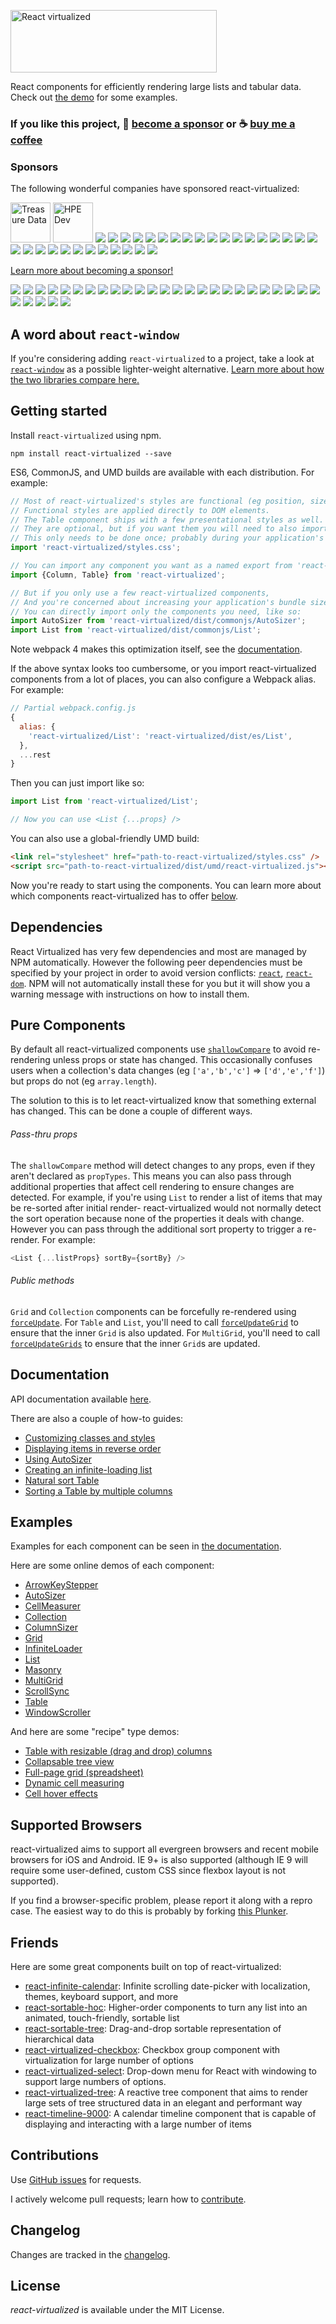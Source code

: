 [<img src="https://cloud.githubusercontent.com/assets/29597/11737732/0ca1e55e-9f91-11e5-97f3-098f2f8ed866.png" alt="React virtualized" data-canonical-src="https://cloud.githubusercontent.com/assets/29597/11737732/0ca1e55e-9f91-11e5-97f3-098f2f8ed866.png" width="330" height="100" />](http://bvaughn.github.io/react-virtualized/)

React components for efficiently rendering large lists and tabular data.
Check out [the demo](https://bvaughn.github.io/react-virtualized/) for some examples.

### If you like this project, 🎉 [become a sponsor](https://github.com/sponsors/bvaughn/) or ☕ [buy me a coffee](http://givebrian.coffee/)

### Sponsors

The following wonderful companies have sponsored react-virtualized:

<a href="https://www.treasuredata.com/"><img width="64" height="64" title="Treasure Data" src="https://cloud.githubusercontent.com/assets/29597/17391516/962647f8-59cb-11e6-83be-aa1bac299dd0.png"></a>
<a href="https://developer.hpe.com/"><img width="64" height="64" title="HPE Dev" src="https://user-images.githubusercontent.com/5983843/37311298-1c3a711a-261d-11e8-9129-ef1589d7063f.png"></a>
<a href="https://opencollective.com/react-virtualized/sponsor/0/website" target="_blank"><img src="https://opencollective.com/react-virtualized/sponsor/0/avatar.svg"></a>
<a href="https://opencollective.com/react-virtualized/sponsor/1/website" target="_blank"><img src="https://opencollective.com/react-virtualized/sponsor/1/avatar.svg"></a>
<a href="https://opencollective.com/react-virtualized/sponsor/2/website" target="_blank"><img src="https://opencollective.com/react-virtualized/sponsor/2/avatar.svg"></a>
<a href="https://opencollective.com/react-virtualized/sponsor/3/website" target="_blank"><img src="https://opencollective.com/react-virtualized/sponsor/3/avatar.svg"></a>
<a href="https://opencollective.com/react-virtualized/sponsor/4/website" target="_blank"><img src="https://opencollective.com/react-virtualized/sponsor/4/avatar.svg"></a>
<a href="https://opencollective.com/react-virtualized/sponsor/5/website" target="_blank"><img src="https://opencollective.com/react-virtualized/sponsor/5/avatar.svg"></a>
<a href="https://opencollective.com/react-virtualized/sponsor/6/website" target="_blank"><img src="https://opencollective.com/react-virtualized/sponsor/6/avatar.svg"></a>
<a href="https://opencollective.com/react-virtualized/sponsor/7/website" target="_blank"><img src="https://opencollective.com/react-virtualized/sponsor/7/avatar.svg"></a>
<a href="https://opencollective.com/react-virtualized/sponsor/8/website" target="_blank"><img src="https://opencollective.com/react-virtualized/sponsor/8/avatar.svg"></a>
<a href="https://opencollective.com/react-virtualized/sponsor/9/website" target="_blank"><img src="https://opencollective.com/react-virtualized/sponsor/9/avatar.svg"></a>
<a href="https://opencollective.com/react-virtualized/sponsor/10/website" target="_blank"><img src="https://opencollective.com/react-virtualized/sponsor/10/avatar.svg"></a>
<a href="https://opencollective.com/react-virtualized/sponsor/11/website" target="_blank"><img src="https://opencollective.com/react-virtualized/sponsor/11/avatar.svg"></a>
<a href="https://opencollective.com/react-virtualized/sponsor/12/website" target="_blank"><img src="https://opencollective.com/react-virtualized/sponsor/12/avatar.svg"></a>
<a href="https://opencollective.com/react-virtualized/sponsor/13/website" target="_blank"><img src="https://opencollective.com/react-virtualized/sponsor/13/avatar.svg"></a>
<a href="https://opencollective.com/react-virtualized/sponsor/14/website" target="_blank"><img src="https://opencollective.com/react-virtualized/sponsor/14/avatar.svg"></a>
<a href="https://opencollective.com/react-virtualized/sponsor/15/website" target="_blank"><img src="https://opencollective.com/react-virtualized/sponsor/15/avatar.svg"></a>
<a href="https://opencollective.com/react-virtualized/sponsor/16/website" target="_blank"><img src="https://opencollective.com/react-virtualized/sponsor/16/avatar.svg"></a>
<a href="https://opencollective.com/react-virtualized/sponsor/17/website" target="_blank"><img src="https://opencollective.com/react-virtualized/sponsor/17/avatar.svg"></a>
<a href="https://opencollective.com/react-virtualized/sponsor/18/website" target="_blank"><img src="https://opencollective.com/react-virtualized/sponsor/18/avatar.svg"></a>
<a href="https://opencollective.com/react-virtualized/sponsor/19/website" target="_blank"><img src="https://opencollective.com/react-virtualized/sponsor/19/avatar.svg"></a>
<a href="https://opencollective.com/react-virtualized/sponsor/20/website" target="_blank"><img src="https://opencollective.com/react-virtualized/sponsor/20/avatar.svg"></a>
<a href="https://opencollective.com/react-virtualized/sponsor/21/website" target="_blank"><img src="https://opencollective.com/react-virtualized/sponsor/21/avatar.svg"></a>
<a href="https://opencollective.com/react-virtualized/sponsor/22/website" target="_blank"><img src="https://opencollective.com/react-virtualized/sponsor/22/avatar.svg"></a>
<a href="https://opencollective.com/react-virtualized/sponsor/23/website" target="_blank"><img src="https://opencollective.com/react-virtualized/sponsor/23/avatar.svg"></a>
<a href="https://opencollective.com/react-virtualized/sponsor/24/website" target="_blank"><img src="https://opencollective.com/react-virtualized/sponsor/24/avatar.svg"></a>
<a href="https://opencollective.com/react-virtualized/sponsor/25/website" target="_blank"><img src="https://opencollective.com/react-virtualized/sponsor/25/avatar.svg"></a>
<a href="https://opencollective.com/react-virtualized/sponsor/26/website" target="_blank"><img src="https://opencollective.com/react-virtualized/sponsor/26/avatar.svg"></a>
<a href="https://opencollective.com/react-virtualized/sponsor/27/website" target="_blank"><img src="https://opencollective.com/react-virtualized/sponsor/27/avatar.svg"></a>
<a href="https://opencollective.com/react-virtualized/sponsor/28/website" target="_blank"><img src="https://opencollective.com/react-virtualized/sponsor/28/avatar.svg"></a>
<a href="https://opencollective.com/react-virtualized/sponsor/29/website" target="_blank"><img src="https://opencollective.com/react-virtualized/sponsor/29/avatar.svg"></a>

[Learn more about becoming a sponsor!](https://opencollective.com/react-virtualized#sponsor)

<a href="https://opencollective.com/react-virtualized/backer/0/website" target="_blank"><img src="https://opencollective.com/react-virtualized/backer/0/avatar.svg"></a>
<a href="https://opencollective.com/react-virtualized/backer/1/website" target="_blank"><img src="https://opencollective.com/react-virtualized/backer/1/avatar.svg"></a>
<a href="https://opencollective.com/react-virtualized/backer/2/website" target="_blank"><img src="https://opencollective.com/react-virtualized/backer/2/avatar.svg"></a>
<a href="https://opencollective.com/react-virtualized/backer/3/website" target="_blank"><img src="https://opencollective.com/react-virtualized/backer/3/avatar.svg"></a>
<a href="https://opencollective.com/react-virtualized/backer/4/website" target="_blank"><img src="https://opencollective.com/react-virtualized/backer/4/avatar.svg"></a>
<a href="https://opencollective.com/react-virtualized/backer/5/website" target="_blank"><img src="https://opencollective.com/react-virtualized/backer/5/avatar.svg"></a>
<a href="https://opencollective.com/react-virtualized/backer/6/website" target="_blank"><img src="https://opencollective.com/react-virtualized/backer/6/avatar.svg"></a>
<a href="https://opencollective.com/react-virtualized/backer/7/website" target="_blank"><img src="https://opencollective.com/react-virtualized/backer/7/avatar.svg"></a>
<a href="https://opencollective.com/react-virtualized/backer/8/website" target="_blank"><img src="https://opencollective.com/react-virtualized/backer/8/avatar.svg"></a>
<a href="https://opencollective.com/react-virtualized/backer/9/website" target="_blank"><img src="https://opencollective.com/react-virtualized/backer/9/avatar.svg"></a>
<a href="https://opencollective.com/react-virtualized/backer/10/website" target="_blank"><img src="https://opencollective.com/react-virtualized/backer/10/avatar.svg"></a>
<a href="https://opencollective.com/react-virtualized/backer/11/website" target="_blank"><img src="https://opencollective.com/react-virtualized/backer/11/avatar.svg"></a>
<a href="https://opencollective.com/react-virtualized/backer/12/website" target="_blank"><img src="https://opencollective.com/react-virtualized/backer/12/avatar.svg"></a>
<a href="https://opencollective.com/react-virtualized/backer/13/website" target="_blank"><img src="https://opencollective.com/react-virtualized/backer/13/avatar.svg"></a>
<a href="https://opencollective.com/react-virtualized/backer/14/website" target="_blank"><img src="https://opencollective.com/react-virtualized/backer/14/avatar.svg"></a>
<a href="https://opencollective.com/react-virtualized/backer/15/website" target="_blank"><img src="https://opencollective.com/react-virtualized/backer/15/avatar.svg"></a>
<a href="https://opencollective.com/react-virtualized/backer/16/website" target="_blank"><img src="https://opencollective.com/react-virtualized/backer/16/avatar.svg"></a>
<a href="https://opencollective.com/react-virtualized/backer/17/website" target="_blank"><img src="https://opencollective.com/react-virtualized/backer/17/avatar.svg"></a>
<a href="https://opencollective.com/react-virtualized/backer/18/website" target="_blank"><img src="https://opencollective.com/react-virtualized/backer/18/avatar.svg"></a>
<a href="https://opencollective.com/react-virtualized/backer/19/website" target="_blank"><img src="https://opencollective.com/react-virtualized/backer/19/avatar.svg"></a>
<a href="https://opencollective.com/react-virtualized/backer/20/website" target="_blank"><img src="https://opencollective.com/react-virtualized/backer/20/avatar.svg"></a>
<a href="https://opencollective.com/react-virtualized/backer/21/website" target="_blank"><img src="https://opencollective.com/react-virtualized/backer/21/avatar.svg"></a>
<a href="https://opencollective.com/react-virtualized/backer/22/website" target="_blank"><img src="https://opencollective.com/react-virtualized/backer/22/avatar.svg"></a>
<a href="https://opencollective.com/react-virtualized/backer/23/website" target="_blank"><img src="https://opencollective.com/react-virtualized/backer/23/avatar.svg"></a>
<a href="https://opencollective.com/react-virtualized/backer/24/website" target="_blank"><img src="https://opencollective.com/react-virtualized/backer/24/avatar.svg"></a>
<a href="https://opencollective.com/react-virtualized/backer/25/website" target="_blank"><img src="https://opencollective.com/react-virtualized/backer/25/avatar.svg"></a>
<a href="https://opencollective.com/react-virtualized/backer/26/website" target="_blank"><img src="https://opencollective.com/react-virtualized/backer/26/avatar.svg"></a>
<a href="https://opencollective.com/react-virtualized/backer/27/website" target="_blank"><img src="https://opencollective.com/react-virtualized/backer/27/avatar.svg"></a>
<a href="https://opencollective.com/react-virtualized/backer/28/website" target="_blank"><img src="https://opencollective.com/react-virtualized/backer/28/avatar.svg"></a>
<a href="https://opencollective.com/react-virtualized/backer/29/website" target="_blank"><img src="https://opencollective.com/react-virtualized/backer/29/avatar.svg"></a>

## A word about `react-window`

If you're considering adding `react-virtualized` to a project, take a look at [`react-window`](https://github.com/bvaughn/react-window) as a possible lighter-weight alternative. [Learn more about how the two libraries compare here.](https://github.com/bvaughn/react-window#how-is-react-window-different-from-react-virtualized)

## Getting started

Install `react-virtualized` using npm.

```shell
npm install react-virtualized --save
```

ES6, CommonJS, and UMD builds are available with each distribution.
For example:

```js
// Most of react-virtualized's styles are functional (eg position, size).
// Functional styles are applied directly to DOM elements.
// The Table component ships with a few presentational styles as well.
// They are optional, but if you want them you will need to also import the CSS file.
// This only needs to be done once; probably during your application's bootstrapping process.
import 'react-virtualized/styles.css';

// You can import any component you want as a named export from 'react-virtualized', eg
import {Column, Table} from 'react-virtualized';

// But if you only use a few react-virtualized components,
// And you're concerned about increasing your application's bundle size,
// You can directly import only the components you need, like so:
import AutoSizer from 'react-virtualized/dist/commonjs/AutoSizer';
import List from 'react-virtualized/dist/commonjs/List';
```

Note webpack 4 makes this optimization itself, see the [documentation](https://webpack.js.org/guides/tree-shaking/#mark-the-file-as-side-effect-free).

If the above syntax looks too cumbersome, or you import react-virtualized components from a lot of places, you can also configure a Webpack alias. For example:

```js
// Partial webpack.config.js
{
  alias: {
    'react-virtualized/List': 'react-virtualized/dist/es/List',
  },
  ...rest
}
```

Then you can just import like so:

```js
import List from 'react-virtualized/List';

// Now you can use <List {...props} />
```

You can also use a global-friendly UMD build:

```html
<link rel="stylesheet" href="path-to-react-virtualized/styles.css" />
<script src="path-to-react-virtualized/dist/umd/react-virtualized.js"></script>
```

Now you're ready to start using the components.
You can learn more about which components react-virtualized has to offer [below](#documentation).

## Dependencies

React Virtualized has very few dependencies and most are managed by NPM automatically.
However the following peer dependencies must be specified by your project in order to avoid version conflicts:
[`react`](https://www.npmjs.com/package/react),
[`react-dom`](https://www.npmjs.com/package/react-dom).
NPM will not automatically install these for you but it will show you a warning message with instructions on how to install them.

## Pure Components

By default all react-virtualized components use [`shallowCompare`](https://facebook.github.io/react/docs/shallow-compare.html) to avoid re-rendering unless props or state has changed.
This occasionally confuses users when a collection's data changes (eg `['a','b','c']` => `['d','e','f']`) but props do not (eg `array.length`).

The solution to this is to let react-virtualized know that something external has changed.
This can be done a couple of different ways.

###### Pass-thru props

The `shallowCompare` method will detect changes to any props, even if they aren't declared as `propTypes`.
This means you can also pass through additional properties that affect cell rendering to ensure changes are detected.
For example, if you're using `List` to render a list of items that may be re-sorted after initial render- react-virtualized would not normally detect the sort operation because none of the properties it deals with change.
However you can pass through the additional sort property to trigger a re-render.
For example:

```js
<List {...listProps} sortBy={sortBy} />
```

###### Public methods

`Grid` and `Collection` components can be forcefully re-rendered using [`forceUpdate`](https://facebook.github.io/react/docs/component-api.html#forceupdate).
For `Table` and `List`, you'll need to call [`forceUpdateGrid`](https://github.com/bvaughn/react-virtualized/blob/master/docs/Table.md#forceupdategrid) to ensure that the inner `Grid` is also updated. For `MultiGrid`, you'll need to call [`forceUpdateGrids`](https://github.com/bvaughn/react-virtualized/blob/master/docs/MultiGrid.md#forceupdategrids) to ensure that the inner `Grid`s are updated.

## Documentation

API documentation available [here](docs/README.md).

There are also a couple of how-to guides:

- [Customizing classes and styles](docs/customizingStyles.md)
- [Displaying items in reverse order](docs/reverseList.md)
- [Using AutoSizer](docs/usingAutoSizer.md)
- [Creating an infinite-loading list](docs/creatingAnInfiniteLoadingList.md)
- [Natural sort Table](docs/tableWithNaturalSort.md)
- [Sorting a Table by multiple columns](docs/multiColumnSortTable.md)

## Examples

Examples for each component can be seen in [the documentation](docs/README.md).

Here are some online demos of each component:

- [ArrowKeyStepper](https://bvaughn.github.io/react-virtualized/#/components/ArrowKeyStepper)
- [AutoSizer](https://bvaughn.github.io/react-virtualized/#/components/AutoSizer)
- [CellMeasurer](https://bvaughn.github.io/react-virtualized/#/components/CellMeasurer)
- [Collection](https://bvaughn.github.io/react-virtualized/#/components/Collection)
- [ColumnSizer](https://bvaughn.github.io/react-virtualized/#/components/ColumnSizer)
- [Grid](https://bvaughn.github.io/react-virtualized/#/components/Grid)
- [InfiniteLoader](https://bvaughn.github.io/react-virtualized/#/components/InfiniteLoader)
- [List](https://bvaughn.github.io/react-virtualized/#/components/List)
- [Masonry](https://bvaughn.github.io/react-virtualized/#/components/Masonry)
- [MultiGrid](https://bvaughn.github.io/react-virtualized/#/components/MultiGrid)
- [ScrollSync](https://bvaughn.github.io/react-virtualized/#/components/ScrollSync)
- [Table](https://bvaughn.github.io/react-virtualized/#/components/Table)
- [WindowScroller](https://bvaughn.github.io/react-virtualized/#/components/WindowScroller)

And here are some "recipe" type demos:

- [Table with resizable (drag and drop) columns](https://codesandbox.io/s/j30k46l7xw)
- [Collapsable tree view](https://rawgit.com/bvaughn/react-virtualized/master/playground/tree.html)
- [Full-page grid (spreadsheet)](https://rawgit.com/bvaughn/react-virtualized/master/playground/grid.html)
- [Dynamic cell measuring](https://rawgit.com/bvaughn/react-virtualized/master/playground/chat.html)
- [Cell hover effects](https://rawgit.com/bvaughn/react-virtualized/master/playground/hover.html)

## Supported Browsers

react-virtualized aims to support all evergreen browsers and recent mobile browsers for iOS and Android. IE 9+ is also supported (although IE 9 will require some user-defined, custom CSS since flexbox layout is not supported).

If you find a browser-specific problem, please report it along with a repro case. The easiest way to do this is probably by forking [this Plunker](https://plnkr.co/edit/6syKo8cx3RfoO96hXFT1).

## Friends

Here are some great components built on top of react-virtualized:

- [react-infinite-calendar](https://github.com/clauderic/react-infinite-calendar): Infinite scrolling date-picker with localization, themes, keyboard support, and more
- [react-sortable-hoc](https://github.com/clauderic/react-sortable-hoc): Higher-order components to turn any list into an animated, touch-friendly, sortable list
- [react-sortable-tree](https://github.com/fritz-c/react-sortable-tree): Drag-and-drop sortable representation of hierarchical data
- [react-virtualized-checkbox](https://github.com/emilebres/react-virtualized-checkbox): Checkbox group component with virtualization for large number of options
- [react-virtualized-select](https://github.com/bvaughn/react-virtualized-select): Drop-down menu for React with windowing to support large numbers of options.
- [react-virtualized-tree](https://github.com/diogofcunha/react-virtualized-tree/): A reactive tree component that aims to render large sets of tree structured data in an elegant and performant way
- [react-timeline-9000](https://github.com/BHP-DevHub/react-timeline-9000/): A calendar timeline component that is capable of displaying and interacting with a large number of items

## Contributions

Use [GitHub issues](https://github.com/bvaughn/react-virtualized/issues) for requests.

I actively welcome pull requests; learn how to [contribute](https://github.com/bvaughn/react-virtualized/blob/master/CONTRIBUTING.md).

## Changelog

Changes are tracked in the [changelog](https://github.com/bvaughn/react-virtualized/blob/master/CHANGELOG.md).

## License

_react-virtualized_ is available under the MIT License.
